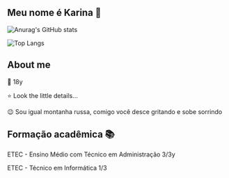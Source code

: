 ## Meu nome é Karina 💅

![Anurag's GitHub stats](https://github-readme-stats.vercel.app/api?username=KarinaAlmeid4&show_icons=true&theme=chartreuse-red)

![Top Langs](https://github-readme-stats.vercel.app/api/top-langs/?username=KarinaAlmeid4&hide&theme=chartreuse-red)

## About me

🥱 18y

⭐ Look the little details...

😉 Sou igual montanha russa, comigo você desce gritando e sobe sorrindo


## Formação acadêmica 📚

ETEC - Ensino Médio com Técnico em Administração 3/3y

ETEC - Técnico em Informática 1/3

